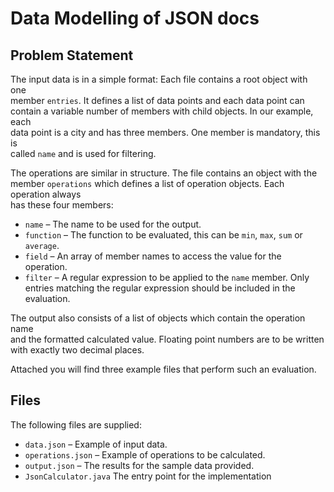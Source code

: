 
# Data Modelling of JSON docs

## Problem Statement

The input data is in a simple format: Each file contains a root object with one  
member `entries`. It defines a list of data points and each data point can  
contain a variable number of members with child objects. In our example, each  
data point is a city and has three members. One member is mandatory, this is  
called `name` and is used for filtering.

The operations are similar in structure. The file contains an object with the  
member `operations` which defines a list of operation objects. Each operation always  
has these four members:

- `name` – The name to be used for the output.
- `function` – The function to be evaluated, this can be `min`, `max`, `sum` or `average`.
- `field` – An array of member names to access the value for the operation.
- `filter` – A regular expression to be applied to the `name` member. Only  
  entries matching the regular expression should be included in the evaluation.

The output also consists of a list of objects which contain the operation name  
and the formatted calculated value. Floating point numbers are to be written  
with exactly two decimal places.

Attached you will find three example files that perform such an evaluation.


## Files

The following files are supplied:

- `data.json` – Example of input data.
- `operations.json` – Example of operations to be calculated.
- `output.json` – The results for the sample data provided.
- `JsonCalculator.java` The entry point for the implementation  